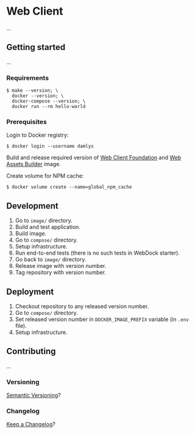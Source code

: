Web Client
===

...

## Getting started

...

### Requirements

```
$ make --version; \
  docker --version; \
  docker-compose --version; \
  docker run --rm hello-world
```

### Prerequisites

Login to Docker registry:

```
$ docker login --username damlys
```

Build and release required version of
[Web Client Foundation](../web-client-foundation/README.md)
and [Web Assets Builder](../web-assets-builder/README.md) image.

Create volume for NPM cache:

```
$ docker volume create --name=global_npm_cache
```

## Development

1. Go to `image/` directory.
1. Build and test application.
1. Build image.
1. Go to `compose/` directory.
1. Setup infrastructure.
1. Run end-to-end tests (there is no such tests in WebDock starter).
1. Go back to `image/` directory.
1. Release image with version number.
1. Tag repository with version number.

## Deployment

1. Checkout repository to any released version number.
1. Go to `compose/` directory.
1. Set released version number in `DOCKER_IMAGE_PREFIX` variable (in `.env` file).
1. Setup infrastructure.

## Contributing

...

### Versioning

[Semantic Versioning](http://semver.org/)?

### Changelog

[Keep a Changelog](https://keepachangelog.com/)?
